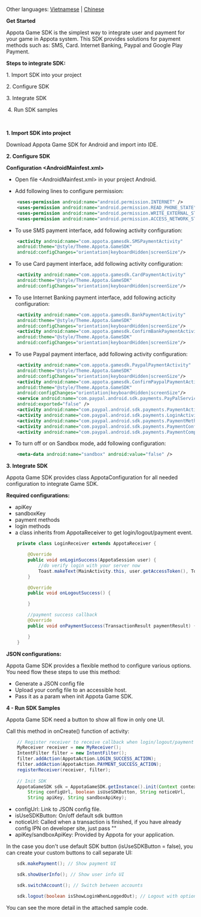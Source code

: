 Other languages: [Vietnamese](README.md) | [Chinese](README_CN.md)

**Get Started**

Appota Game SDK is the simplest way to integrate user and payment for
your game in Appota system. This SDK provides solutions for payment
methods such as: SMS, Card. Internet Banking, Paypal and Google Play
Payment.

**Steps to integrate SDK:**

​1. Import SDK into your project

​2. Configure SDK

​3. Integrate SDK

 4. Run SDK samples

 

**1. Import SDK into project**

Download Appota Game SDK for Android and import into IDE.

**2. Configure SDK**

**Configuration \<AndroidMainfest.xml\>**

- Open file \<AndroidMainfest.xml\> in your project Android.

- Add following lines to configure permission:

``` xml
    <uses-permission android:name="android.permission.INTERNET" />
    <uses-permission android:name="android.permission.READ_PHONE_STATE" />
    <uses-permission android:name="android.permission.WRITE_EXTERNAL_STORAGE" />
    <uses-permission android:name="android.permission.ACCESS_NETWORK_STATE" />
```

- To use SMS payment interface, add following activity configuration:

``` xml
    <activity android:name="com.appota.gamesdk.SMSPaymentActivity" 
    android:theme="@style/Theme.Appota.GameSDK" 
    android:configChanges="orientation|keyboardHidden|screenSize"/>
```

- To use Card payment interface, add following activity configuration:

``` xml
    <activity android:name="com.appota.gamesdk.CardPaymentActivity" 
    android:theme="@style/Theme.Appota.GameSDK" 
    android:configChanges="orientation|keyboardHidden|screenSize"/>
```

- To use Internet Banking payment interface, add following acticity
configuration:

``` xml
    <activity android:name="com.appota.gamesdk.BankPaymentActivity" 
    android:theme="@style/Theme.Appota.GameSDK" 
    android:configChanges="orientation|keyboardHidden|screenSize"/>
    <activity android:name="com.appota.gamesdk.ConfirmBankPaymentActivity" 
    android:theme="@style/Theme.Appota.GameSDK" 
    android:configChanges="orientation|keyboardHidden|screenSize"/>
```

- To use Paypal payment interface, add following activity configuration:

``` xml
    <activity android:name="com.appota.gamesdk.PaypalPaymentActivity" 
    android:theme="@style/Theme.Appota.GameSDK" 
    android:configChanges="orientation|keyboardHidden|screenSize"/>
    <activity android:name="com.appota.gamesdk.ConfirmPaypalPaymentActivity" 
    android:theme="@style/Theme.Appota.GameSDK" 
    android:configChanges="orientation|keyboardHidden|screenSize"/>
    <service android:name="com.paypal.android.sdk.payments.PayPalService" 
    android:exported="false" />
    <activity android:name="com.paypal.android.sdk.payments.PaymentActivity" />
    <activity android:name="com.paypal.android.sdk.payments.LoginActivity" />
    <activity android:name="com.paypal.android.sdk.payments.PaymentMethodActivity" />
    <activity android:name="com.paypal.android.sdk.payments.PaymentConfirmActivity" />
    <activity android:name="com.paypal.android.sdk.payments.PaymentCompletedActivity" />
```

- To turn off or on Sandbox mode, add following configuration:

``` xml
    <meta-data android:name="sandbox" android:value="false" />
```

**3. Integrate SDK**

Appota Game SDK provides class AppotaConfiguration for all needed configuration to integrate Game SDK.

**Required configurations:**

 - apiKey
 - sandboxKey
 - payment methods
 - login methods
 - a class inherits from AppotaReceiver to get login/logout/payment event.

``` java
    private class LoginReceiver extends AppotaReceiver {

        @Override
        public void onLoginSuccess(AppotaSession user) {
            //do verify login with your server now
            Toast.makeText(MainActivity.this, user.getAccessToken(), Toast.LENGTH_SHORT).show();
        }

        @Override
        public void onLogoutSuccess() {

        }

        //payment success callback
        @Override
        public void onPaymentSuccess(TransactionResult paymentResult) {

        }
    } 
```

**JSON configurations:**

Appota Game SDK provides a flexible method to configure various options. You need flow these steps to use this method:

 - Generate a JSON config file
 - Upload your config file to an accessible host.
 - Pass it as a param when init Appota Game SDK.

**4 - Run SDK Samples**

Appota Game SDK need a button to show all flow in only one UI.

Call this method in onCreate() function of activity:


``` java
    // Register receiver to receive callback when login/logout/payment success
    MyReceiver receiver = new MyReceiver();
    IntentFilter filter = new IntentFilter();
    filter.addAction(AppotaAction.LOGIN_SUCCESS_ACTION);
    filter.addAction(AppotaAction.PAYMENT_SUCCESS_ACTION);
    registerReceiver(receiver, filter);
    
    // Init SDK
    AppotaGameSDK sdk = AppotaGameSDK.getInstance().init(Context context, 
        String configUrl, boolean isUseSDKButton, String noticeUrl, 
        String apiKey, String sandboxApiKey);
```

- configUrl: Link to JSON config file.
- isUseSDKButton: On/off default sdk buttton
- noticeUrl: Called when a transaction is finished, if you have already config IPN on developer site, just pass ""
- apiKey/sandboxApiKey: Provided by Appota for your application.

In the case you don't use default SDK button (isUseSDKButton = false), you can create your custom buttons to
call separate UI:


``` java
    sdk.makePayment(); // Show payment UI
```
``` java
    sdk.showUserInfo(); // Show user info UI
```
``` java
    sdk.switchAccount(); // Switch between accounts
```
``` java
    sdk.logout(boolean isShowLoginWhenLoggedOut); // Logout with option show/hide login popup after logged out
```

You can see the more detail in the attached sample code.
